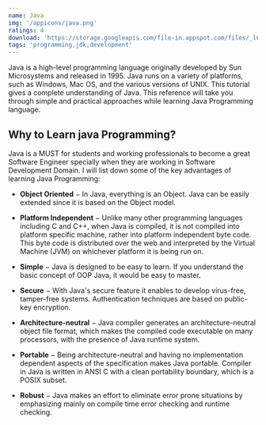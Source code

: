 ```yaml
---
name: Java
img: '/appicons/java.png'
ratings: 4
download: 'https://storage.googleapis.com/file-in.appspot.com/files/_lCdNBS77s.zip'
tags: 'programming,jdk,development'
---
```


Java is a high-level programming language originally developed by Sun Microsystems and released in 1995. Java runs on a variety of platforms, such as Windows, Mac OS, and the various versions of UNIX. This tutorial gives a complete understanding of Java. This reference will take you through simple and practical approaches while learning Java Programming language.

## Why to Learn java Programming?

Java is a MUST for students and working professionals to become a great Software Engineer specially when they are working in Software Development Domain. I will list down some of the key advantages of learning Java Programming:

- **Object Oriented** − In Java, everything is an Object. Java can be easily extended since it is based on the Object model.

* **Platform Independent** − Unlike many other programming languages including C and C++, when Java is compiled, it is not compiled into platform specific machine, rather into platform independent byte code. This byte code is distributed over the web and interpreted by the Virtual Machine (JVM) on whichever platform it is being run on.

- **Simple** − Java is designed to be easy to learn. If you understand the basic concept of OOP Java, it would be easy to master.

- **Secure** − With Java's secure feature it enables to develop virus-free, tamper-free systems. Authentication techniques are based on public-key encryption.

- **Architecture-neutral** − Java compiler generates an architecture-neutral object file format, which makes the compiled code executable on many processors, with the presence of Java runtime system.

- **Portable** − Being architecture-neutral and having no implementation dependent aspects of the specification makes Java portable. Compiler in Java is written in ANSI C with a clean portability boundary, which is a POSIX subset.

- **Robust** − Java makes an effort to eliminate error prone situations by emphasizing mainly on compile time error checking and runtime checking.
